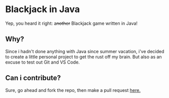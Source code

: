 # Blackjack in Java
Yep, you heard it right: a~~nother~~ Blackjack game written in Java!

## Why?
Since i hadn't done anything with Java since summer vacation, i've decided to create a little personal project to get the rust off my brain. But also as an excuse to test out Git and VS Code.

## Can i contribute?
Sure, go ahead and fork the repo, then make a pull request [here.](https://github.com/BrandonLogandi/Blackjack-Java/compare)
